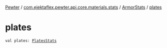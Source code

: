 [Pewter](../../index.md) / [com.ejektaflex.pewter.api.core.materials.stats](../index.md) / [ArmorStats](index.md) / [plates](./plates.md)

# plates

`val plates: `[`PlatesStats`](-plates-stats/index.md)